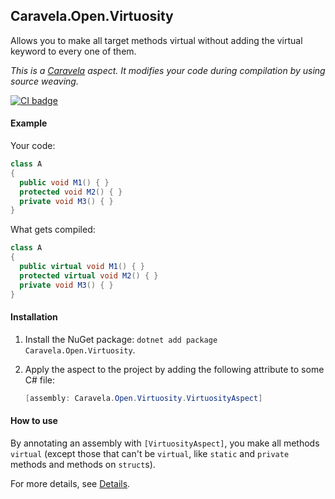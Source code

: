 ## Caravela.Open.Virtuosity 
Allows you to make all target methods virtual without adding the virtual keyword to every one of them.

*This is a [Caravela](https://postsharp.net/caravela) aspect. It modifies your code during compilation by using source weaving.*
 
[![CI badge](https://github.com/postsharp/Caravela.Open.Virtuosity/workflows/Full%20Pipeline/badge.svg)](https://github.com/postsharp/Caravela.Open.Virtuosity/actions?query=workflow%3A%22Full+Pipeline%22)

#### Example
Your code:
```csharp
class A 
{
  public void M1() { }
  protected void M2() { }
  private void M3() { }
}
```
What gets compiled:
```csharp
class A 
{
  public virtual void M1() { }
  protected virtual void M2() { }
  private void M3() { }
}
```

#### Installation
1. Install the NuGet package: `dotnet add package Caravela.Open.Virtuosity`.
2. Apply the aspect to the project by adding the following attribute to some C# file:

    ```c#
    [assembly: Caravela.Open.Virtuosity.VirtuosityAspect]
    ```

#### How to use

By annotating an assembly with `[VirtuosityAspect]`, you make all methods `virtual` (except those that can't be `virtual`, like `static` and `private` methods and methods on `struct`s).

For more details, see [Details](Details.md).
